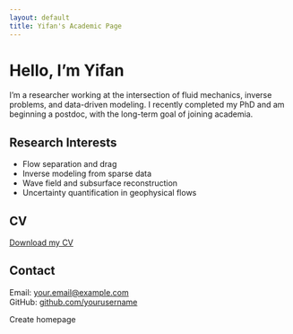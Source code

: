 ```yaml
---
layout: default
title: Yifan's Academic Page
---
```


# Hello, I’m Yifan

I’m a researcher working at the intersection of fluid mechanics, inverse problems, and data-driven modeling. I recently completed my PhD and am beginning a postdoc, with the long-term goal of joining academia.

## Research Interests
- Flow separation and drag
- Inverse modeling from sparse data
- Wave field and subsurface reconstruction
- Uncertainty quantification in geophysical flows

## CV
[Download my CV](assets/Yifan_CV.pdf)

## Contact
Email: your.email@example.com  
GitHub: [github.com/yourusername](https://github.com/yourusername)

Create homepage

